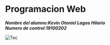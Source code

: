 # Programacion Web
_**Nombre del alumno:Kevin Otoniel Lagos Hilario**_  
_**Numero de control:19100202**_
  
![Tec](https://upload.wikimedia.org/wikipedia/en/c/cd/Estudiantes_Tecnol%C3%B3gico_de_Nuevo_Laredo_Logo.png)
